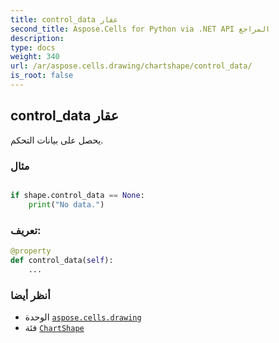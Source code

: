 ```yaml
---
title: control_data عقار
second_title: Aspose.Cells for Python via .NET API المراجع
description:
type: docs
weight: 340
url: /ar/aspose.cells.drawing/chartshape/control_data/
is_root: false
---
```

##  control_data عقار

يحصل على بيانات التحكم.

###  مثال

```python

if shape.control_data == None:
    print("No data.")

```
###  تعريف:
```python
@property
def control_data(self):
    ...
```

###  أنظر أيضا
* الوحدة [`aspose.cells.drawing`](../../)
* فئة [`ChartShape`](/cells/python-net/ar/aspose.cells.drawing/chartshape)
